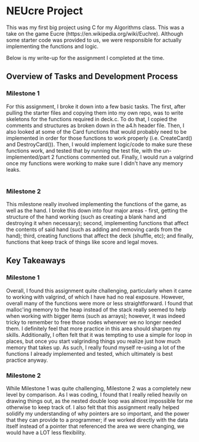 <h1> NEUcre Project </h1>
This was my first big project using C for my Algorithms class. This was a take on the game Eucre (https://en.wikipedia.org/wiki/Euchre). Although some starter code was provided to us, we were responsible for actually implementing the functions and logic.

Below is my write-up for the assignment I completed at the time.

<h2> Overview of Tasks and Development Process</h2>
<h3> Milestone 1 </h3>
For this assignment, I broke it down into a few basic tasks. The first, after pulling the starter files and copying them into my own repo, was to write skeletons for the functions required in deck.c. To do that, I copied the comments and structures as broken down in the a4.h header file. Then, I also looked at some of the Card functions that would probably need to be implemented in order for those functions to work properly (i.e. CreateCard() and DestroyCard()). Then, I would implement logic/code to make sure these functions work, and tested that by running the test file, with the un-implemented/part 2 functions commented out. Finally, I would run a valgrind once my functions were working to make sure I didn't have any memory leaks.<br><br>

<h3> Milestone 2 </h3>
This milestone really involved implementing the functions of the game, as well as the hand. I broke this down into four major areas - first, getting the structure of the hand working (such as creating a blank hand and destroying it when necessary); second, implementing functions that affect the contents of said hand (such as adding and removing cards from the hand); third, creating functions that affect the deck (shuffle, etc); and finally, functions that keep track of things like score and legal moves.

<h2> Key Takeaways</h2>
<h3> Milestone 1</h3>
Overall, I found this assignment quite challenging, particularly when it came to working with valgrind, of which I have had no real exposure. However, overall many of the functions were more or less straightforward. I found that malloc'ing memory to the heap instead of the stack really seemed to help when working with bigger items (such as arrays); however, it was indeed tricky to remember to free those nodes whenever we no longer needed them. I definitely feel that more practice in this area should sharpen my skills. Additionally, I often felt that it was tempting to use a simple for loop in places, but once you start valgrinding things you realize just how much memory that takes up. As such, I really found myself re-using a lot of the functions I already implemented and tested, which ultimately is best practice anyway.

<h3> Milestone 2</h3>
While Milestone 1 was quite challenging, Milestone 2 was a completely new level by comparison. As I was coding, I found that I really relied heavily on drawing things out, as the nested double loop was almost impossible for me otherwise to keep track of. I also felt that this assignment really helped solidify my understanding of why pointers are so important, and the power that they can provide to a programmer; if we worked directly with the data itself instead of a pointer that referenced the area we were changing, we would have a LOT less flexibility.
